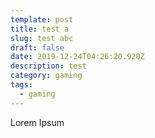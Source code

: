```yaml
---
template: post
title: test a
slug: test abc
draft: false
date: 2019-12-24T04:26:20.920Z
description: test
category: gaming
tags:
  - gaming
---
```

Lorem Ipsum
